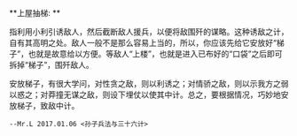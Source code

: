 **上屋抽梯: **

指利用小利引诱敌人，然后截断敌人援兵，以便将敌围歼的谋略。这种诱敌之计，自有其高明之处。敌人一般不是那么容易上当的，所以，你应该先给它安放好“梯子”，也就是故意给以方便。等敌人“上楼”，也就是进入已布好的“口袋”之后即可拆掉“梯子”，围歼敌人。

安放梯子，有很大学问，对性贪之敌，则以利诱之；对情骄之敌，则以示我方之弱以惑之；对莽撞无谋之敌，则设下埋仗以使其中计。总之，要根据情况，巧妙地安放梯子，致敌中计。

`--Mr.L 2017.01.06 <孙子兵法与三十六计>`

